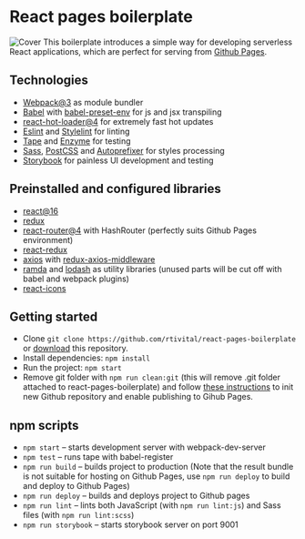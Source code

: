 # React pages boilerplate

![Cover](cover.png)
This boilerplate introduces a simple way for developing serverless React applications, which are perfect for serving from [Github Pages](https://pages.github.com/).

## Technologies

* [Webpack@3](https://webpack.github.io/) as module bundler
* [Babel](https://babeljs.io/) with [babel-preset-env](https://babeljs.io/docs/plugins/preset-env/) for js and jsx transpiling
* [react-hot-loader@4](https://github.com/gaearon/react-hot-loader) for extremely fast hot updates
* [Eslint](http://eslint.org/) and [Stylelint](http://stylelint.io/) for linting
* [Tape](https://github.com/substack/tape) and [Enzyme](http://airbnb.io/enzyme/) for testing
* [Sass](http://sass-lang.com/), [PostCSS](http://postcss.org/) and [Autoprefixer](https://github.com/postcss/autoprefixer) for styles processing
* [Storybook](https://storybook.js.org/) for painless UI development and testing

## Preinstalled and configured libraries

* [react@16](https://github.com/facebook/react)
* [redux](https://github.com/reactjs/redux)
* [react-router@4](https://github.com/ReactTraining/react-router) with HashRouter (perfectly suits Github Pages environment)
* [react-redux](https://github.com/reactjs/react-redux)
* [axios](https://github.com/mzabriskie/axios) with [redux-axios-middleware](https://github.com/svrcekmichal/redux-axios-middleware)
* [ramda](http://ramdajs.com/) and [lodash](https://lodash.com/) as utility libraries (unused parts will be cut off with babel and webpack plugins)
* [react-icons](https://gorangajic.github.io/react-icons/)

## Getting started

* Clone `git clone https://github.com/rtivital/react-pages-boilerplate` or [download](https://github.com/rtivital/react-pages-boilerplate/archive/master.zip) this repository.
* Install dependencies: `npm install`
* Run the project: `npm start`
* Remove git folder with `npm run clean:git` (this will remove .git folder attached to react-pages-boilerplate) and follow [these instructions](https://help.github.com/articles/adding-an-existing-project-to-github-using-the-command-line/) to init new Github repository and enable publishing to Gihub Pages.

## npm scripts

* `npm start` – starts development server with webpack-dev-server
* `npm test` – runs tape with babel-register
* `npm run build` – builds project to production (Note that the result bundle is not suitable for hosting on Github Pages, use `npm run deploy` to build and deploy to Github Pages)
* `npm run deploy` – builds and deploys project to Github pages
* `npm run lint` – lints both JavaScript (with `npm run lint:js`) and Sass files (with `npm run lint:scss`)
* `npm run storybook` – starts storybook server on port 9001
